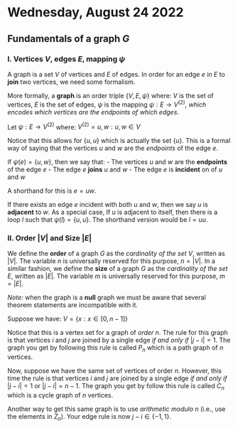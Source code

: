 # Wednesday, August 24 2022

## Fundamentals of a graph $G$

### I. Vertices $V$, edges $E$, mapping $\psi$

A graph is a set $V$ of vertices and $E$ of edges.  In order for an edge $e$ in $E$ to **join** two vertices, we need some formalism.

More formally, a **graph** is an order triple $\{V, E, \psi\}$ where:
	    $V$ is the set of vertices,
	    $E$ is the set of edges,
	    $\psi$ is the mapping $\psi: E \rightarrow V^{(2)}$, *which encodes which vertices are the endpoints of which edges*.

Let $\psi: E \rightarrow V^{(2)}$ where:
				$V^{(2)} = {{u, w}: u, w \in V}$

Notice that this allows for $\{u, u\}$ which is actually the set $\{u\}$. This is a formal way of saying that the vertices $u$ and $w$ are the *endpoints* of the edge $e$.

If $\psi(e) = \{u, w\}$, then we say that:
	- The vertices $u$ and $w$ are the **endpoints** of the edge $e$
	- The edge $e$ **joins** $u$ and $w$
	- The edge $e$ is **incident** on of $u$ and $w$

A shorthand for this is $e = uw$.

If there exists an edge $e$ incident with both $u$ and $w$, then we say $u$ is **adjacent** to $w$. As a special case, If $u$ is adjacent to itself, then there is a loop $l$ such that $\psi(l) = \{u, u\}$. The shorthand version would be $l = uu$.

### II. Order $|V|$ and Size $|E|$

We define the **order** of a graph $G$ as the *cardinality of the set $V$*, written as $|V|$. The variable $n$ is universally reserved for this purpose, $n = |V|$. In a similar fashion, we define the **size** of a graph $G$ as the *cardinality of the set $E$*, written as $|E|$. The variable $m$ is universally reserved for this purpose, $m = |E|$.

*Note:* when the graph is a **null** graph we must be aware that several theorem statements are incompatible with it.

Suppose we have:
				$V = \{x: x \in [0, n-1]\}$

Notice that this is a vertex set for a graph of *order* $n$. The rule for this graph is that vertices $i$ and *j* are joined by a single edge *if and only if* $|j-i|=1$.  The graph you get by following this rule is called $P_n$ which is a path graph of $n$ vertices.

Now, suppose we have the same set of vertices of order $n$. However, this time the rule is that vertices $i$ and $j$ are joined by a single edge *if and only if* $|j-i|=1$ or $|j-i|=n-1$. The graph you get by follow this rule is called $C_n$ which is a cycle graph of $n$ vertices.

Another way to get this same graph is to use *arithmetic modulo $n$* (i.e., use the elements in $Z_n$).  Your edge rule is now $j - i \in \{-1,1\}$.
